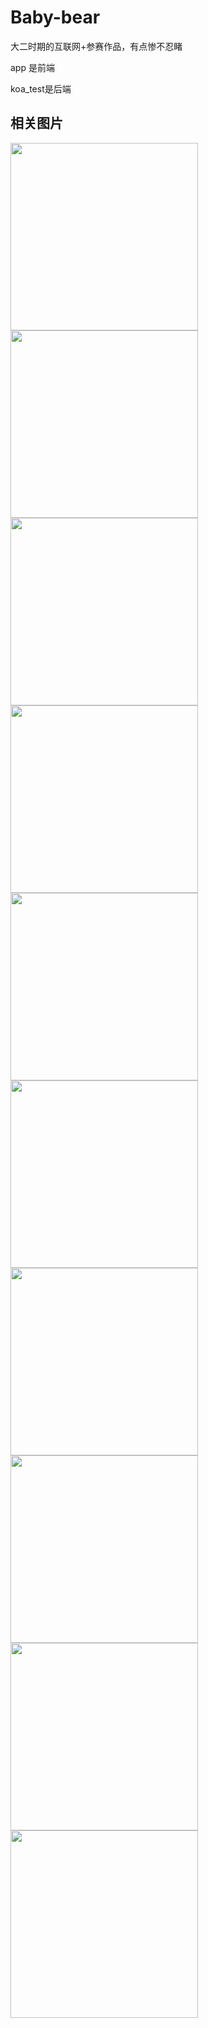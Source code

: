 # Baby-bear
大二时期的互联网+参赛作品，有点惨不忍睹

app 是前端

koa_test是后端

## 相关图片

<img src="https://user-images.githubusercontent.com/83321453/227883666-fac19007-9ead-4f0f-afe7-87ba76ed5441.jpg" width="300">
<img src="https://user-images.githubusercontent.com/83321453/227885467-5a70a5fa-add2-4e1d-9ba4-6ceac7524e16.jpg" width="300">
<img src="https://user-images.githubusercontent.com/83321453/227886429-66a87e7f-427c-4c0e-89f3-3653b159a74c.jpg" width="300">
<img src="https://user-images.githubusercontent.com/83321453/227886003-d90aea6e-632c-4b53-bd9b-98280ce4e7cb.jpg" width="300">
<img src="https://user-images.githubusercontent.com/83321453/227886764-d37dbc8f-a55a-4822-98ef-db1c8f97737f.jpg" width="300">
<img src="https://user-images.githubusercontent.com/83321453/227887218-0b236f59-0731-418d-82eb-48a0edd1f9a4.jpg" width="300">
<img src="https://user-images.githubusercontent.com/83321453/227887000-4230f835-0e8e-401d-ae59-06f8564313f8.jpg" width="300">
<img src="https://user-images.githubusercontent.com/83321453/227887357-a2e49321-d383-4d04-a730-97b7c99c061d.jpg" width="300">
<img src="https://user-images.githubusercontent.com/83321453/227887420-d9600d74-9b8f-4902-a700-5846dd1a5782.jpg" width="300">
<img src="https://user-images.githubusercontent.com/83321453/227887484-68314592-b04b-4cb9-a596-819696c999c7.jpg" width="300">

